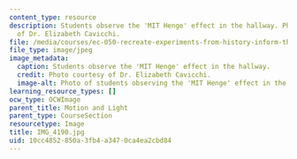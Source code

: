 ```yaml
---
content_type: resource
description: Students observe the 'MIT Henge' effect in the hallway. Photo courtesy
  of Dr. Elizabeth Cavicchi.
file: /media/courses/ec-050-recreate-experiments-from-history-inform-the-future-from-the-past-galileo-january-iap-2010/10cc4852850a3fb4a3470ca4ea2cbd84_IMG_4190.jpg
file_type: image/jpeg
image_metadata:
  caption: Students observe the 'MIT Henge' effect in the hallway.
  credit: Photo courtesy of Dr. Elizabeth Cavicchi.
  image-alt: Photo of students observing the 'MIT Henge' effect in the hallway.
learning_resource_types: []
ocw_type: OCWImage
parent_title: Motion and Light
parent_type: CourseSection
resourcetype: Image
title: IMG_4190.jpg
uid: 10cc4852-850a-3fb4-a347-0ca4ea2cbd84
---
```

